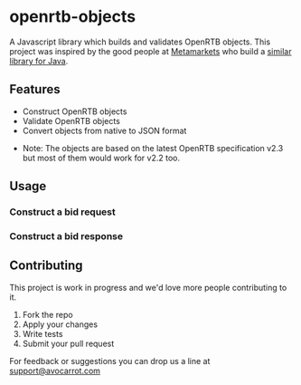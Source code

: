 # openrtb-objects
A Javascript library which builds and validates OpenRTB objects. This project was inspired by the good people at [Metamarkets](https://metamarkets.com/) who build a [similar library for Java](https://github.com/metamx/rad-tech-datatypes). 

## Features

- Construct OpenRTB objects
- Validate OpenRTB objects
- Convert objects from native to JSON format

* Note: The objects are based on the latest OpenRTB specification v2.3 but most of them would work for v2.2 too.

## Usage

### Construct a bid request

### Construct a bid response

## Contributing

This project is work in progress and we'd love more people contributing to it. 

1. Fork the repo
2. Apply your changes
3. Write tests
4. Submit your pull request

For feedback or suggestions you can drop us a line at support@avocarrot.com
